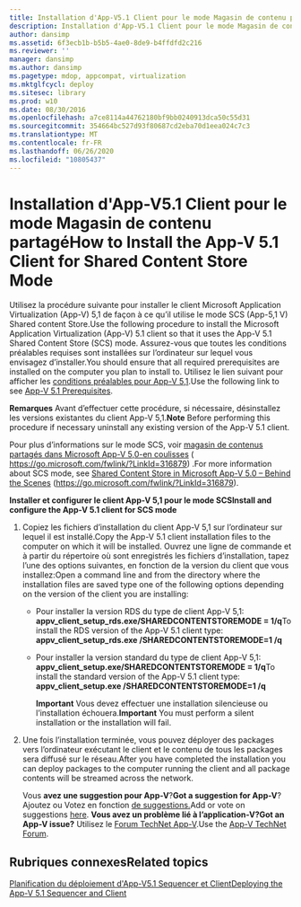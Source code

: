 ```yaml
---
title: Installation d'App-V5.1 Client pour le mode Magasin de contenu partagé
description: Installation d'App-V5.1 Client pour le mode Magasin de contenu partagé
author: dansimp
ms.assetid: 6f3ecb1b-b5b5-4ae0-8de9-b4ffdfd2c216
ms.reviewer: ''
manager: dansimp
ms.author: dansimp
ms.pagetype: mdop, appcompat, virtualization
ms.mktglfcycl: deploy
ms.sitesec: library
ms.prod: w10
ms.date: 08/30/2016
ms.openlocfilehash: a7ce8114a44762180bf9bb0240913dca50c55d31
ms.sourcegitcommit: 354664bc527d93f80687cd2eba70d1eea024c7c3
ms.translationtype: MT
ms.contentlocale: fr-FR
ms.lasthandoff: 06/26/2020
ms.locfileid: "10805437"
---
```

# <span data-ttu-id="eef42-103">Installation d'App-V5.1 Client pour le mode Magasin de contenu partagé</span><span class="sxs-lookup"><span data-stu-id="eef42-103">How to Install the App-V 5.1 Client for Shared Content Store Mode</span></span>


<span data-ttu-id="eef42-104">Utilisez la procédure suivante pour installer le client Microsoft Application Virtualization (App-V) 5,1 de façon à ce qu’il utilise le mode SCS (App-5,1 V) Shared content Store.</span><span class="sxs-lookup"><span data-stu-id="eef42-104">Use the following procedure to install the Microsoft Application Virtualization (App-V) 5.1 client so that it uses the App-V 5.1 Shared Content Store (SCS) mode.</span></span> <span data-ttu-id="eef42-105">Assurez-vous que toutes les conditions préalables requises sont installées sur l’ordinateur sur lequel vous envisagez d’installer.</span><span class="sxs-lookup"><span data-stu-id="eef42-105">You should ensure that all required prerequisites are installed on the computer you plan to install to.</span></span> <span data-ttu-id="eef42-106">Utilisez le lien suivant pour afficher les [conditions préalables pour App-V 5,1](app-v-51-prerequisites.md).</span><span class="sxs-lookup"><span data-stu-id="eef42-106">Use the following link to see [App-V 5.1 Prerequisites](app-v-51-prerequisites.md).</span></span>

<span data-ttu-id="eef42-107">**Remarques**  Avant d’effectuer cette procédure, si nécessaire, désinstallez les versions existantes du client App-V 5,1.</span><span class="sxs-lookup"><span data-stu-id="eef42-107">**Note** Before performing this procedure if necessary uninstall any existing version of the App-V 5.1 client.</span></span>

 

<span data-ttu-id="eef42-108">Pour plus d’informations sur le mode SCS, voir [magasin de contenus partagés dans Microsoft App-V 5,0-en coulisses](https://go.microsoft.com/fwlink/?LinkId=316879) ( https://go.microsoft.com/fwlink/?LinkId=316879) .</span><span class="sxs-lookup"><span data-stu-id="eef42-108">For more information about SCS mode, see [Shared Content Store in Microsoft App-V 5.0 – Behind the Scenes](https://go.microsoft.com/fwlink/?LinkId=316879) (https://go.microsoft.com/fwlink/?LinkId=316879).</span></span>

**<span data-ttu-id="eef42-109">Installer et configurer le client App-V 5,1 pour le mode SCS</span><span class="sxs-lookup"><span data-stu-id="eef42-109">Install and configure the App-V 5.1 client for SCS mode</span></span>**

1.  <span data-ttu-id="eef42-110">Copiez les fichiers d’installation du client App-V 5,1 sur l’ordinateur sur lequel il est installé.</span><span class="sxs-lookup"><span data-stu-id="eef42-110">Copy the App-V 5.1 client installation files to the computer on which it will be installed.</span></span> <span data-ttu-id="eef42-111">Ouvrez une ligne de commande et à partir du répertoire où sont enregistrés les fichiers d’installation, tapez l’une des options suivantes, en fonction de la version du client que vous installez:</span><span class="sxs-lookup"><span data-stu-id="eef42-111">Open a command line and from the directory where the installation files are saved type one of the following options depending on the version of the client you are installing:</span></span>

    -   <span data-ttu-id="eef42-112">Pour installer la version RDS du type de client App-V 5,1: **appv\_client\_setup\_rds.exe/SHAREDCONTENTSTOREMODE = 1/q**</span><span class="sxs-lookup"><span data-stu-id="eef42-112">To install the RDS version of the App-V 5.1 client type: **appv\_client\_setup\_rds.exe /SHAREDCONTENTSTOREMODE=1 /q**</span></span>

    -   <span data-ttu-id="eef42-113">Pour installer la version standard du type de client App-V 5,1: **appv\_client\_setup.exe/SHAREDCONTENTSTOREMODE = 1/q**</span><span class="sxs-lookup"><span data-stu-id="eef42-113">To install the standard version of the App-V 5.1 client type: **appv\_client\_setup.exe /SHAREDCONTENTSTOREMODE=1 /q**</span></span>

        <span data-ttu-id="eef42-114">**Important**  Vous devez effectuer une installation silencieuse ou l’installation échouera.</span><span class="sxs-lookup"><span data-stu-id="eef42-114">**Important** You must perform a silent installation or the installation will fail.</span></span>

         

2.  <span data-ttu-id="eef42-115">Une fois l’installation terminée, vous pouvez déployer des packages vers l’ordinateur exécutant le client et le contenu de tous les packages sera diffusé sur le réseau.</span><span class="sxs-lookup"><span data-stu-id="eef42-115">After you have completed the installation you can deploy packages to the computer running the client and all package contents will be streamed across the network.</span></span>

    <span data-ttu-id="eef42-116">Vous **avez une suggestion pour App-V**?</span><span class="sxs-lookup"><span data-stu-id="eef42-116">**Got a suggestion for App-V**?</span></span> <span data-ttu-id="eef42-117">Ajoutez ou Votez en fonction [de suggestions.](http://appv.uservoice.com/forums/280448-microsoft-application-virtualization)</span><span class="sxs-lookup"><span data-stu-id="eef42-117">Add or vote on suggestions [here](http://appv.uservoice.com/forums/280448-microsoft-application-virtualization).</span></span> **<span data-ttu-id="eef42-118">Vous avez un problème lié à l’application-V?</span><span class="sxs-lookup"><span data-stu-id="eef42-118">Got an App-V issue?</span></span>** <span data-ttu-id="eef42-119">Utilisez le [Forum TechNet App-V](https://social.technet.microsoft.com/Forums/home?forum=mdopappv).</span><span class="sxs-lookup"><span data-stu-id="eef42-119">Use the [App-V TechNet Forum](https://social.technet.microsoft.com/Forums/home?forum=mdopappv).</span></span>

## <span data-ttu-id="eef42-120">Rubriques connexes</span><span class="sxs-lookup"><span data-stu-id="eef42-120">Related topics</span></span>


[<span data-ttu-id="eef42-121">Planification du déploiement d'App-V5.1 Sequencer et Client</span><span class="sxs-lookup"><span data-stu-id="eef42-121">Deploying the App-V 5.1 Sequencer and Client</span></span>](deploying-the-app-v-51-sequencer-and-client.md)

 

 





